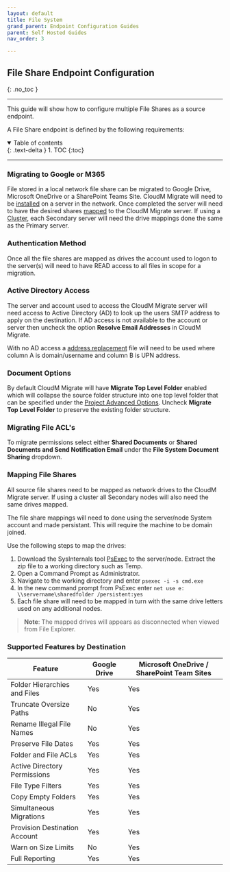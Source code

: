 ```yaml
---
layout: default
title: File System
grand_parent: Endpoint Configuration Guides
parent: Self Hosted Guides
nav_order: 3

---
```


## File Share Endpoint Configuration
{: .no_toc }

---

This guide will show how to configure multiple File Shares as a source endpoint. 

A File Share endpoint is defined by the following requirements:

<a name="top"></a>
<details open markdown="block">
  <summary>
    Table of contents
  </summary>
  {: .text-delta }
1. TOC
{:toc}
</details>

---

### Migrating to Google or M365

File stored in a local network file share can be migrated to Google Drive, Microsoft OneDrive or a SharePoint Teams Site. CloudM Migrate will need to be <a href="https://cloudm-migrate.github.io/documentation/Endpoint-Configuration-Guides/SelfHostedGuides.html">installed</a> on a server in the network. Once completed the server will need to have the desired shares <a href="https://docs.cloudm.io/Endpoint-Configuration-Guides/FileSystem.html#mapping-file-shares"> mapped</a> to the CloudM Migrate server. If using a <a href="https://cloudm-migrate.github.io/documentation/Endpoint-Configuration-Guides/SelfHostedGuides.html#clustering">Cluster</a>, each Secondary server will need the drive mappings done the same as the Primary server. 

### Authentication Method

Once all the file shares are mapped as drives the account used to logon to the server(s) will need to have READ access to all files in scope for a migration. 

### Active Directory Access

The server and account used to access the CloudM Migrate server will need access to Active Directory (AD) to look up the users SMTP address to apply on the destination. If AD access is not available to the account or server then uncheck the option **Resolve Email Addresses** in CloudM Migrate. 

With no AD access a <a href="https://cloudm-migrate.github.io/documentation/Engineering-Reference/ProjectAdvancedOptions.html#address-replacement">address replacement</a> file will need to be used where column A is domain/username and column B is UPN address. 

### Document Options

By default CloudM Migrate will have **Migrate Top Level Folder** enabled which will collapse the source folder structure into one top level folder that can be specified under the <a href="https://cloudm-migrate.github.io/documentation/Engineering-Reference/ProjectAdvancedOptions.html#top-level-folder-">Project Advanced Options</a>. Uncheck **Migrate Top Level Folder** to preserve the existing folder structure. 

### Migrating File ACL's

To migrate permissions select either **Shared Documents** or **Shared Documents and Send Notification Email** under the **File System Document Sharing** dropdown. 

### Mapping File Shares 

All source file shares need to be mapped as network drives to the CloudM Migrate server. If using a cluster all Secondary nodes will also need the same drives mapped. 

The file share mappings will need to done using the server/node System account and made persistant. This will require the machine to be domain joined. 

Use the following steps to map the drives: 

1. Download the SysInternals tool <a href="https://learn.microsoft.com/en-gb/sysinternals/downloads/psexec">PsExec</a> to the server/node. Extract the zip file to a working directory such as Temp. 
2. Open a Command Prompt as Administrator. 
3. Navigate to the working directory and enter `psexec -i -s cmd.exe`
4. In the new command prompt from PsExec enter `net use e: \\servername\sharedfolder /persistent:yes`
5. Each file share will need to be mapped in turn with the same drive letters used on any additional nodes.

> **Note**: The mapped drives will appears as disconnected when viewed from File Explorer. 

### Supported Features by Destination

| Feature | Google Drive | Microsoft OneDrive / SharePoint Team Sites |
| --- | --- | --- |
| Folder Hierarchies and Files | Yes| Yes |        
| Truncate Oversize Paths | No | Yes |         
| Rename Illegal File Names | No | Yes |       
| Preserve File Dates | Yes | Yes | 
| Folder and File ACLs | Yes | Yes | 
| Active Directory Permissions | Yes | Yes | 
| File Type Filters | Yes | Yes |
| Copy Empty Folders | Yes | Yes |
| Simultaneous Migrations | Yes | Yes | 
| Provision Destination Account | Yes | Yes|
| Warn on Size Limits | No | Yes | 
| Full Reporting | Yes | Yes | 



